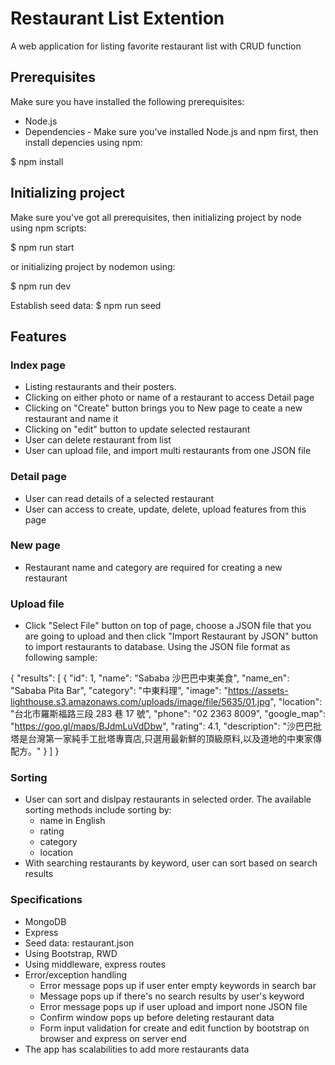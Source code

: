 # Restaurant List Extention
A web application for listing favorite restaurant list with CRUD function

## Prerequisites
Make sure you have installed the following prerequisites:
- Node.js
- Dependencies - Make sure you've installed Node.js and npm first, then install depencies using npm:

$ npm install

## Initializing project
Make sure you've got all prerequisites, then initializing project by node using npm scripts:

$ npm run start

or initializing project by nodemon using:

$ npm run dev

Establish seed data:
$ npm run seed

## Features
### Index page
- Listing restaurants and their posters.
- Clicking on either photo or name of a restaurant to access Detail page
- Clicking on "Create" button brings you to New page to ceate a new restaurant and name it
- Clicking on "edit" button to update selected restaurant
- User can delete restaurant from list
- User can upload file, and import multi restaurants from one JSON file

### Detail page
- User can read details of a selected restaurant
- User can access to create, update, delete, upload features from this page

### New page
- Restaurant name and category are required for creating a new restaurant

### Upload file
- Click "Select File" button on top of page, choose a JSON file that you are going to upload and then click "Import Restaurant by JSON" button to import restaurants to database.  Using the JSON file format as following sample:

{
  "results": [
    {
      "id": 1,
      "name": "Sababa 沙巴巴中東美食",
      "name_en": "Sababa Pita Bar",
      "category": "中東料理",
      "image": "https://assets-lighthouse.s3.amazonaws.com/uploads/image/file/5635/01.jpg",
      "location": "台北市羅斯福路三段 283 巷 17 號",
      "phone": "02 2363 8009",
      "google_map": "https://goo.gl/maps/BJdmLuVdDbw",
      "rating": 4.1,
      "description": "沙巴巴批塔是台灣第一家純手工批塔專賣店,只選用最新鮮的頂級原料,以及道地的中東家傳配方。"
    }
  ]
}

### Sorting
- User can sort and dislpay restaurants in selected order.  The available sorting methods include sorting by:
	- name in English
	- rating
	- category
	- location
- With searching restaurants by keyword, user can sort based on search results

### Specifications
- MongoDB
- Express
- Seed data: restaurant.json
- Using Bootstrap, RWD
- Using middleware, express routes
- Error/exception handling
	- Error message pops up if user enter empty keywords in search bar
	- Message pops up if there's no search results by user's keyword
	- Error message pops up if user upload and import none JSON file
	- Confirm window pops up before deleting restaurant data
	- Form input validation for create and edit function by bootstrap on browser and express on server end
- The app has scalabilities to add more restaurants data

